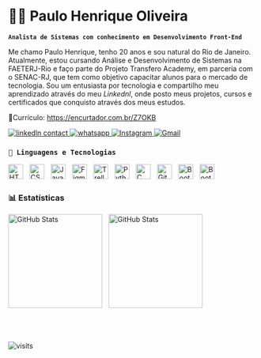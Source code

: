 # 👨‍💻 Paulo Henrique Oliveira

**`Analista de Sistemas com conhecimento em Desenvolvimento Front-End`**

Me chamo Paulo Henrique, tenho 20 anos e sou natural do Rio de Janeiro. Atualmente, estou cursando Análise e Desenvolvimento de Sistemas na FAETERJ-Rio e faço parte do Projeto Transfero Academy, em parceria com o SENAC-RJ, que tem como objetivo capacitar alunos para o mercado de tecnologia. Sou um entusiasta por tecnologia e compartilho meu aprendizado através do meu *Linkednl*, onde posto meus projetos, cursos e certificados que conquisto através dos meus estudos.

📝Currículo: https://encurtador.com.br/Z7OKB

<p align="left">
 <a href="http://www.linkedin.com/in/paulo-henrique-oliveira-b13abb349">
        <img 
            alt="linkedln contact" 
            title="Contato Linkedln" 
            src="https://img.shields.io/badge/LinkedIn-0077B5?style=for-the-badge&logo=linkedin&logoColor=white"
        />
    </a>
    <a href="https://wa.me/qr/WDFHW2QMJPSED1">
        <img 
            alt="whatsapp" 
            title="Número de contato" 
            src="https://img.shields.io/badge/WhatsApp-25D366?style=for-the-badge&logo=whatsapp&logoColor=white"
        />
    </a>
    <a href="https://www.instagram.com/eupauloalves_?igsh=aGZqOHdrY2FwcW1x">
        <img 
            alt="Instagram" 
            title="Conta do Instagram" 
            src="https://img.shields.io/badge/Instagram-E4405F?style=for-the-badge&logo=instagram&logoColor=white"
        />
    </a>
    <a href="mailto:paulohenriqueooliveira.2021@gmail.com">
        <img 
            alt="Gmail" 
            title="Conta do Gmail" 
            src="https://img.shields.io/badge/Gmail-D14836?style=for-the-badge&logo=gmail&logoColor=white"
        />
    </a>
  <!--<a href="https://drive.google.com/drive/folders/1cDw8sD2mTd_NHqeWeY4ki53gJymruZQF?usp=drive_link">
<img style="margin: 5px; border-radius: 5px;" height="28.5;" width="90";" src="https://img.shields.io/badge/%20Currículo-1E46FF?style=for-the-badge&logo=adobeacrobatreader&logoColor=white" alt="Currículo">
  </a>
</p>-->

  

### **`🤖 Linguagens e Tecnologias`**

<img 
    align="left" 
    alt="HTML"
    title="HTML" 
    width="30px" 
    style="padding-right: 10px;" 
    src="https://cdn.jsdelivr.net/gh/devicons/devicon@latest/icons/html5/html5-original.svg" 
/>
<img 
    align="left" 
    alt="CSS" 
    title="CSS"
    width="30px" 
    style="padding-right: 10px;" 
    src="https://cdn.jsdelivr.net/gh/devicons/devicon@latest/icons/css3/css3-original.svg" 
/>
<img 
    align="left" 
    alt="JavaScript" 
    title="JavaScript"
    width="30px" 
    style="padding-right: 10px;" 
    src="https://cdn.jsdelivr.net/gh/devicons/devicon@latest/icons/javascript/javascript-original.svg" 
/>

<img 
    align="left" 
    alt="Figma" 
    title="Figma"
    width="30px" 
    style="padding-right: 10px;" 
    src="https://cdn.jsdelivr.net/gh/devicons/devicon/icons/figma/figma-original.svg" 
/>

<img 
    align="left" 
    alt="Trello" 
    title="Trello"
    width="30px" 
    style="padding-right: 10px;" 
    src="https://cdn.jsdelivr.net/gh/devicons/devicon/icons/trello/trello-plain.svg" 
/>

<img 
    align="left" 
    alt="Python" 
    title="Python"
    width="30px" 
    style="padding-right: 10px;" 
    src="https://cdn.jsdelivr.net/gh/devicons/devicon@latest/icons/python/python-original.svg" 
/>
<img 
    align="left" 
    alt="C" 
    title="C"
    width="30px" 
    style="padding-right: 10px;" 
    src="https://skillicons.dev/icons?i=c" 
/>
<img 
    align="left" 
    alt="Git" 
    title="Git"
    width="30px" 
    style="padding-right: 10px;" 
    src="https://cdn.jsdelivr.net/gh/devicons/devicon@latest/icons/git/git-original.svg" 
/>
<img 
    align="left" 
    alt="Bootstrap"
    title="Bootstrap" 
    width="30px" 
    style="padding-right: 10px;" 
    src="https://cdn.jsdelivr.net/gh/devicons/devicon@latest/icons/bootstrap/bootstrap-original.svg" 
/>
<img 
    align="left" 
    alt="Bootstrap"
    title="Bootstrap" 
    width="30px" 
    style="padding-right: 10px;" 
    src="https://skillicons.dev/icons?i=django" 
/>
<br/>
<br/>


### 📊 Estatísticas

<p>
  <img 
    align="left" 
    alt="GitHub Stats" 
    height="190" 
    style="padding-right: 10px;" 
    src="https://github-readme-stats.vercel.app/api?username=P4UL0HENR1QU3&show_icons=true&theme=tokyonight&include_all_commits=true&locale=pt-br" 
  />

<img 
      align="left" 
      alt="GitHub Stats" 
      height="190" 
      src="https://github-readme-stats.vercel.app/api/top-langs/?username=P4UL0HENR1QU3&theme=tokyonight&layout=compact&custom_title=Tecnologias&langs_count=9" 
      style="margin-bottom: 20px;"
  />


  </p>

  <div style="clear: both;"></div>

<!-- Espaçamento vertical -->
<br><br>
<img src="https://visit-counter.vercel.app/counter.png?page=https%3A%2F%2Fgithub.com%2FP4UL0HENR1QU3&s=40&c=0f53f0&bg=00000000&no=2&ff=digi&tb=Visitor+count%3A&ta=" align="center" alt="visits">

